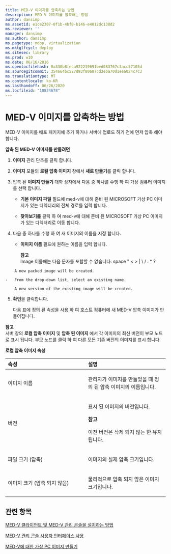 ```yaml
---
title: MED-V 이미지를 압축하는 방법
description: MED-V 이미지를 압축하는 방법
author: dansimp
ms.assetid: e1ce2307-0f1b-4bf8-b146-e4012dc138d2
ms.reviewer: ''
manager: dansimp
ms.author: dansimp
ms.pagetype: mdop, virtualization
ms.mktglfcycl: deploy
ms.sitesec: library
ms.prod: w10
ms.date: 06/16/2016
ms.openlocfilehash: 0a330b8feca922239691bed083767c3acc57105d
ms.sourcegitcommit: 354664bc527d93f80687cd2eba70d1eea024c7c3
ms.translationtype: MT
ms.contentlocale: ko-KR
ms.lasthandoff: 06/26/2020
ms.locfileid: "10824678"
---
```

# MED-V 이미지를 압축하는 방법


MED-V 이미지를 배포 패키지에 추가 하거나 서버에 업로드 하기 전에 먼저 압축 해야 합니다.

**압축 된 MED-V 이미지를 만들려면**

1.  **이미지** 관리 단추를 클릭 합니다.

2.  **이미지** 모듈의 **로컬 압축 이미지** 창에서 **새로 만들기**를 클릭 합니다.

3.  압축 된 **이미지 만들기** 대화 상자에서 다음 중 하나를 수행 하 여 가상 컴퓨터 이미지를 선택 합니다.

    -   **기본 이미지 파일** 필드에 med-v에 대해 준비 된 MICROSOFT 가상 PC 이미지가 있는 디렉터리의 전체 경로를 입력 합니다.

    -   **찾아보기를** 클릭 하 여 med-v에 대해 준비 된 MICROSOFT 가상 PC 이미지가 있는 디렉터리로 이동 합니다.

4.  다음 중 하나를 수행 하 여 새 이미지의 이름을 지정 합니다.

    -   **이미지 이름** 필드에 원하는 이름을 입력 합니다.

        **참고**  
        Image 이름에는 다음 문자를 포함할 수 없습니다: space " &lt; &gt; | \\ / : \* ?



~~~
    A new packed image will be created.

-   From the drop-down list, select an existing name.

    A new version of the existing image will be created.
~~~

5. **확인**을 클릭합니다.

   다음 표에 정의 된 속성을 사용 하 여 호스트 컴퓨터에 새 MED-V 압축 이미지가 만들어집니다.

**참고**  
서버 창의 **로컬 압축 이미지** 및 **압축 된 이미지** 에서 각 이미지의 최신 버전이 부모 노드로 표시 됩니다. 부모 노드를 클릭 하 여 다른 모든 기존 버전의 이미지를 표시 합니다.



**로컬 압축 이미지 속성**

<table>
<colgroup>
<col width="50%" />
<col width="50%" />
</colgroup>
<thead>
<tr class="header">
<th align="left">속성</th>
<th align="left">설명</th>
</tr>
</thead>
<tbody>
<tr class="odd">
<td align="left"><p>이미지 이름</p></td>
<td align="left"><p>관리자가 이미지를 만들었을 때 정의 된 압축 이미지의 이름입니다.</p></td>
</tr>
<tr class="even">
<td align="left"><p>버전</p></td>
<td align="left"><p>표시 된 이미지의 버전입니다.</p>
<div class="alert">
<strong>참고</strong><br/><p>이전 버전은 삭제 되지 않는 한 유지 됩니다.</p>
</div>
<div>

</div></td>
</tr>
<tr class="odd">
<td align="left"><p>파일 크기 (압축)</p></td>
<td align="left"><p>이미지의 실제 압축 크기입니다.</p></td>
</tr>
<tr class="even">
<td align="left"><p>이미지 크기 (압축 되지 않음)</p></td>
<td align="left"><p>물리적으로 압축 되지 않은 이미지 크기입니다.</p></td>
</tr>
</tbody>
</table>



## 관련 항목


[MED-V 클라이언트 및 MED-V 관리 콘솔을 설치하는 방법](how-to-install-med-v-client-and-med-v-management-console.md)

[MED-V 관리 콘솔 사용자 인터페이스 사용](using-the-med-v-management-console-user-interface.md)

[MED-V에 대한 가상 PC 이미지 만들기](creating-a-virtual-pc-image-for-med-v.md)









